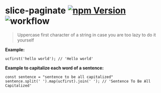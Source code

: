 # slice-paginate [![npm Version](http://img.shields.io/npm/v/ts-ucfirst.svg?style=flat)](https://www.npmjs.org/package/slice-paginate) ![workflow](https://github.com/capaio/ts-ucfirst/actions/workflows/test-and-quality.yml/badge.svg)


> Uppercase first character of a string in case you are too lazy to do it yourself

**Example:**

```
ucfirst('hello world'); // 'Hello world'
```

**Example to capitalize each word of a sentence:**

```
const sentence = "sentence to be all capitalized"
sentence.split(' ').map(ucfirst).join(' '); // 'Sentence To Be All Capitalized'  
```
